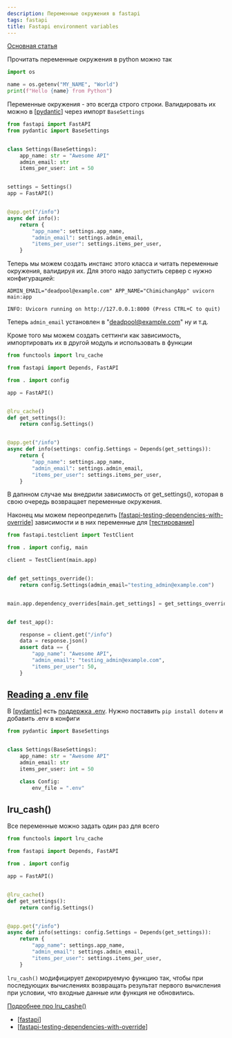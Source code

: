 ```yaml
---
description: Переменные окружения в fastapi
tags: fastapi
title: Fastapi environment variables
---
```

[Основная статья](https://fastapi.tiangolo.com/pt/advanced/settings/)

Прочитать переменные окружения в python можно так

```python
import os

name = os.getenv("MY_NAME", "World")
print(f"Hello {name} from Python")
```

Переменные окружения - это всегда строго строки. Валидировать их можно в [[pydantic]] через импорт `BaseSettings`

```python
from fastapi import FastAPI
from pydantic import BaseSettings


class Settings(BaseSettings):
    app_name: str = "Awesome API"
    admin_email: str
    items_per_user: int = 50


settings = Settings()
app = FastAPI()


@app.get("/info")
async def info():
    return {
        "app_name": settings.app_name,
        "admin_email": settings.admin_email,
        "items_per_user": settings.items_per_user,
    }
```

Теперь мы можем создать инстанс этого класса и читать переменные окружения, валидируя их. Для этого надо запустить сервер с нужно конфигурацией:

```shell
ADMIN_EMAIL="deadpool@example.com" APP_NAME="ChimichangApp" uvicorn main:app

INFO: Uvicorn running on http://127.0.0.1:8000 (Press CTRL+C to quit)
```

Теперь `admin_email` установлен в "deadpool@example.com" ну и т.д.

Кроме того мы можем создать сеттинги как зависимость, импортировать их в другой модуль и использовать в функции

```python
from functools import lru_cache

from fastapi import Depends, FastAPI

from . import config

app = FastAPI()


@lru_cache()
def get_settings():
    return config.Settings()


@app.get("/info")
async def info(settings: config.Settings = Depends(get_settings)):
    return {
        "app_name": settings.app_name,
        "admin_email": settings.admin_email,
        "items_per_user": settings.items_per_user,
    }
```

В дапнном случае мы внедрили зависимость от get_settings(), которая в свою очередь возвращает переменные окружения.

Наконец мы можем переопределить [[fastapi-testing-dependencies-with-override]] зависимости и в них переменные для [[тестирование]]

```python
from fastapi.testclient import TestClient

from . import config, main

client = TestClient(main.app)


def get_settings_override():
    return config.Settings(admin_email="testing_admin@example.com")


main.app.dependency_overrides[main.get_settings] = get_settings_override


def test_app():

    response = client.get("/info")
    data = response.json()
    assert data == {
        "app_name": "Awesome API",
        "admin_email": "testing_admin@example.com",
        "items_per_user": 50,
    }
```

## [Reading a .env file](https://fastapi.tiangolo.com/pt/advanced/settings/#reading-a-env-file)

В [[pydantic]] есть [поддержка .env](https://pydantic-docs.helpmanual.io/usage/settings/#dotenv-env-support). Нужно поставить `pip install dotenv` и добавить .env в конфиги

```python
from pydantic import BaseSettings


class Settings(BaseSettings):
    app_name: str = "Awesome API"
    admin_email: str
    items_per_user: int = 50

    class Config:
        env_file = ".env"
```

## lru_cash()

Все переменные можно задать один раз для всего

```python
from functools import lru_cache

from fastapi import Depends, FastAPI

from . import config

app = FastAPI()


@lru_cache()
def get_settings():
    return config.Settings()


@app.get("/info")
async def info(settings: config.Settings = Depends(get_settings)):
    return {
        "app_name": settings.app_name,
        "admin_email": settings.admin_email,
        "items_per_user": settings.items_per_user,
    }
```

`lru_cash()` модифицирует декорируемую функцию так, чтобы при последующих вычислениях возвращать результат первого вычисления при условии, что входные данные или функция не обновились.

[Подробнее про lru_cashe()](https://docs.python.org/3/library/functools.html#functools.lru_cache)

- [[fastapi]]
- [[fastapi-testing-dependencies-with-override]]

[//begin]: # "Autogenerated link references for markdown compatibility"
[pydantic]: pydantic "Pydantic"
[fastapi-testing-dependencies-with-override]: fastapi-testing-dependencies-with-override "Fastapi testing dependencies with owerride"
[тестирование]: ../lists/тестирование "Основные принципы тестровния"
[pydantic]: pydantic "Pydantic"
[fastapi]: fastapi "Fastapi"
[fastapi-testing-dependencies-with-override]: fastapi-testing-dependencies-with-override "Fastapi testing dependencies with owerride"
[//end]: # "Autogenerated link references"